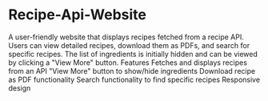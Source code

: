 # Recipe-Api-Website
A user-friendly website that displays recipes fetched from a recipe API. Users can view detailed recipes, download them as PDFs, and search for specific recipes. The list of ingredients is initially hidden and can be viewed by clicking a "View More" button.
Features
Fetches and displays recipes from an API
"View More" button to show/hide ingredients
Download recipe as PDF functionality
Search functionality to find specific recipes
Responsive design
